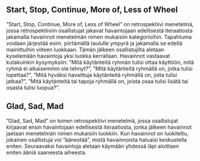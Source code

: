 ## Start, Stop, Continue, More of, Less of Wheel
”Start, Stop, Continue, More of, Less of Wheel” on retrospektiivi menetelmä, jossa retrospektiiviin osallistujat jakavat havaintojaan edellisestä iteraatiosta jakamalla havainnot menetelmän nimen mukaisiin kategorioihin. Tapahtuma voidaan järjestää esim. piirtämällä taululle ympyrä ja jakamalla se edellä mainittuihin viiteen luokkaan. Tämän jälkeen osallistujilta aletaan kyselemään havaintoja yksi luokka kerrallaan. Havainnot vastaavat kutakuinkin kysymyksiin: ”Mitä käytänteitä ryhmän tulisi ottaa käyttöön, mitä ryhmä ei aikaisemmin ole tehnyt?”, ”Mitä käytänteitä ryhmällä on, jotka tulisi lopettaa?”, ”Mitä hyväksi havaittuja käytänteitä ryhmällä on, joita tulisi jatkaa?”, ”Mitä käytänteitä tai tapoja ryhmällä on, joista osaa tulisi lisätä tai osasta tulisi luopua?”.

## Glad, Sad, Mad
”Glad, Sad, Mad” on toinen retrospektiivi menetelmä, jossa osallistujat kirjaavat ensin havaintojaan edellisestä iteraatiosta, jonka jälkeen havainnot jaetaan menetelmän nimen mukaisiin luokkiin. Kun havainnot on luokiteltu, jokainen osallistuja voi ”äänestää”, mistä havainnoista haluaisi keskustella eniten. Seuraavaksi havaintoja aletaan käymään yhdessä läpi aloittaen eniten ääniä saaneesta aiheesta. 



